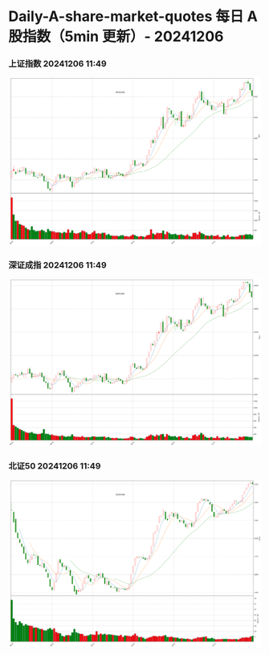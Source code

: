 
# Daily-A-share-market-quotes 每日 A 股指数（5min 更新）- 20241206

### 上证指数 20241206 11:49
![](./fig/2024/12/20241206-sh000001.png)

### 深证成指 20241206 11:49
![](./fig/2024/12/20241206-sz399001.png)

### 北证50 20241206 11:49
![](./fig/2024/12/20241206-bj899050.png)
